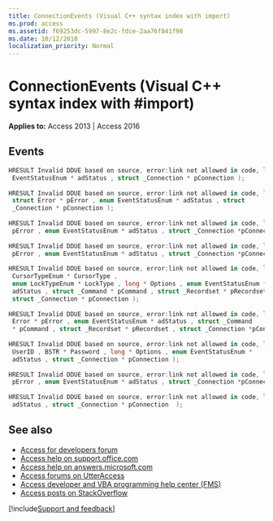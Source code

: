 ```yaml
---
title: ConnectionEvents (Visual C++ syntax index with import)
ms.prod: access
ms.assetid: f69253dc-5997-8e2c-fdce-2aa76f841f98
ms.date: 10/12/2018
localization_priority: Normal
---
```



# ConnectionEvents (Visual C++ syntax index with #import)

**Applies to:** Access 2013 | Access 2016

## Events

```cs
HRESULT Invalid DDUE based on source, error:link not allowed in code, link filename:mdevtinfomessage_HV10294445.xml( struct Error * pError , enum 
 EventStatusEnum * adStatus , struct _Connection * pConnection ); 
 
HRESULT Invalid DDUE based on source, error:link not allowed in code, link filename:mdevtbegintranscomplete_HV10294112.xml( long TransactionLevel , 
 struct Error * pError , enum EventStatusEnum * adStatus , struct 
 _Connection * pConnection ); 
 
HRESULT Invalid DDUE based on source, error:link not allowed in code, link filename:mdevtbegintranscomplete_HV10294112.xml( struct Error * 
 pError , enum EventStatusEnum * adStatus , struct _Connection *pConnection ); 
 
HRESULT Invalid DDUE based on source, error:link not allowed in code, link filename:mdevtbegintranscomplete_HV10294112.xml( struct Error * 
 pError , enum EventStatusEnum * adStatus , struct _Connection *pConnection ); 
 
HRESULT Invalid DDUE based on source, error:link not allowed in code, link filename:mdevtwillexecuteevent_HV10294954.xml( BSTR * Source , enum 
 CursorTypeEnum * CursorType , 
 enum LockTypeEnum * LockType , long * Options , enum EventStatusEnum * 
 adStatus , struct _Command * pCommand , struct _Recordset * pRecordset , 
 struct _Connection * pConnection ); 
 
HRESULT Invalid DDUE based on source, error:link not allowed in code, link filename:mdevtexecutecomplete_HV10294351.xml( long RecordsAffected , struct 
 Error * pError , enum EventStatusEnum * adStatus , struct _Command 
 * pCommand , struct _Recordset * pRecordset , struct _Connection *pConnection ); 
 
HRESULT Invalid DDUE based on source, error:link not allowed in code, link filename:mdevtwillconnectevent_HV10294953.xml( BSTR * ConnectionString , BSTR * 
 UserID , BSTR * Password , long * Options , enum EventStatusEnum * 
 adStatus , struct _Connection * pConnection ); 
 
HRESULT Invalid DDUE based on source, error:link not allowed in code, link filename:mdevtconnectconnectionevents_HV10294210.xml( struct Error * 
 pError , enum EventStatusEnum * adStatus , struct _Connection *pConnection ); 
 
HRESULT Invalid DDUE based on source, error:link not allowed in code, link filename:mdevtconnectconnectionevents_HV10294210.xml( enum EventStatusEnum * 
 adStatus , struct _Connection * pConnection  ); 

```


## See also

- [Access for developers forum](https://social.msdn.microsoft.com/Forums/office/home?forum=accessdev)
- [Access help on support.office.com](https://support.office.com/search/results?query=Access)
- [Access help on answers.microsoft.com](https://answers.microsoft.com/)
- [Access forums on UtterAccess](https://www.utteraccess.com/forum/index.php?act=idx)
- [Access developer and VBA programming help center (FMS)](https://www.fmsinc.com/MicrosoftAccess/developer/)
- [Access posts on StackOverflow](https://stackoverflow.com/questions/tagged/ms-access)

[!include[Support and feedback](~/includes/feedback-boilerplate.md)]